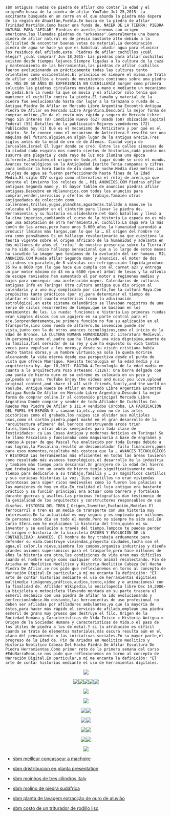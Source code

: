 
```
sbm antiguas ruedas de piedra de afilar cmo contar la edad y el origenEn busca de la piedra de afilar YouTube Jul 25,2015· La excitante búsqueda en un cerro en el que abunda la piedra más áspera de la región de Ahuatlán,Puebla.En busca de la piedra de afilar Trinidad Martiñón.Como hacer una funda de. NACER DE LA TIERRA: PIEDRA NATURAL PARA "AFILAR" Piedras de aceite,tenemos con origen americano,las llamadas piedras de "arkansas".Generalmente una buena piedra de afilar natural es de precio bastante alto debido a la dificultad de encontrar buenas vetas de material.La denominación piedra de agua se hace ya que es habitual añadir agua para eliminar los residuos del afilado,esta. Piedras de afilar cuchillos ¿cuál elegir? ¿cuál comprar? Jun 18,2015· Las piedras para afilar cuchillos existen desde tiempos lejanos.Siempre ligadas a la cultura de la caza y mantenimiento de las herramientas,las piedras de afilar cuchillos fueron evolucionando en prácticamente todas las culturas tanto orientales como occidentales.El principio es siempre el mismo,se trata de afilar cuchillos a través de movimientos continuos sobre una piedra de. MÁS DE 60 AÑOS DE EXPERIENCIA EN CUCHILLERÍA Surgen como primera solución las piedras circulares movidas a mano o mediante un mecanismo de pedal.Era la rueda la que se movía y el afilador sólo tenía que mantener el cuchillo contra la piedra.El tamaño y material de la piedra fue evolucionando hasta dar lugar a la tarazana o rueda de … Antigua Piedra De Afilar en Mercado Libre Argentina Encontrá Antigua Piedra De Afilar en Mercado Libre Argentina.Descubrí la mejor forma de comprar online.¡Te da el envío más rápido y seguro de Mercado Libre! Pago Sin interés (8) Condición Nuevo (62) Usado (68) Ubicación Capital Federal (55).Detalles de la publicación Mejores vendedores (72) Publicados hoy (1) Qué es el mecanismo de Anticitera y por qué es el objeto. Se le conoce como el mecanismo de Anticitera.Y resultó ser una máquina del futuro.alguien,en algún lugar de la antigua Grecia.Tres siglos antes de la edad de oro de de Atenas. Ciudad vieja de Jerusalén,Israel El lugar donde se creó. Entre las calles sinuosas de la ciudad cada esquina nos cuenta cientos de historias,cada piedra nos susurra una plegaria y cada rayo de luz nos ilumina una época diferente.Jerusalén,el origen de todo,el lugar donde se creó el mundo. Avances tecnológicos en la Antigüedad Icarito Tenía campanas y cifras para indicar la hora tanto de día como de noche.Medía diez metros.Los relojes de agua se fueron perfeccionando hasta fines de la Edad Media.El siglo XIV surgió como alternativa el reloj de arena,ya que durante el invierno los relojes de … MIL ANUNCIOS.COM Piedras afilar antiguas Segunda mano y. El mayor tablón de anuncios piedras afilar antiguas.Descubre en Milanuncios.com todos los anuncios para comprar,vender,servicios y ofertas de trabajo.También otras antiguedades de colección como collerones,trillos,yugos,planchas,aguaderas.tallado a mano.Se lo colocaba el segador en el cinturón para llevar la piedra de. Herramientas y su historia es.slideshare.net Ganó batallas y llevó a la cima imperios,cambiando el curso de la historia.La espada no es más que una adaptación de otra herramienta,el cuchillo.La daga era la más común de las armas,pero hace unos 5.000 años la humanidad aprendió a producir láminas más largas,con lo que la … El origen del hombre no era como pensábamos Es un hallazgo revolucionario ya que cuestiona la teoría vigente sobre el origen africano de la humanidad y adelanta en dos millones de años el 'reloj' de nuestra presencia sobre la Tierra.Y no ha sido el único hallazgo sensacional que a lo largo de estos meses ha sacudido la imagen que teníamos de la evolución del ser humano. MIL ANUNCIOS.COM Rueda afilar Segunda mano y anuncios. el motor de dos cilindros en paralelo,de 8 válvulas con refrigeración líquida,produce 35 kw a 8600 rpm (lo que hace que cumpla con el carnet a2) y entrega un par motor máximo de 43 nm a 6500 rpm.el árbol de levas y la válvula de escape revisados han aumentado el par motor a regímenes medios y bajos para conseguir una aceleración mayor. Calendarios de culturas antiguas Info en Taringa! Otra cultura antigua que dio origen al calendario y a uno muy complicado por cierto,fue la cultura Maya.Con propósitos tanto prácticos (por ej.para determinar el tiempo de plantar el maíz) cuanto esotéricos (como la adivinación astrológica),en este sistema calendárico se llevaban registros de una serie de ciclos recurrentes de tiempo,que se basaban en los movimientos de las. La rueda: funciones e historia Las primeras ruedas eran simples discos con un agujero en su parte central para el eje.Sorprendentemente,su primera función no fue su aplicación en el transporte,sino como rueda de alfarero.Su invención puede ser vista,junto con la de otros avances tecnológicos,como el inicio de la Edad de Bronce. LA CULTURA HUMANA HUMANIDADES 2: Literatura Medieval. Un personaje como el padre que ha llevado una vida dignísima,amante de su familia,fiel servidor de su rey y que ha expuesto su vida tantas veces para expulsar a los moros,y desde su visión cristiana había hecho tantas obras,y un hombre virtuoso,ya solo le queda morirse alcanzando la vida eterna desde esa perspectiva desde el punto de vista que ofrece Manrique. Revista tecnologia en la edad media y su arquitectura by. Apr 10,2017· PÁGINA 4.Tecnología de la edad madia en cuanto a la arquitectura Pozo artesano (1126): Una barra delgada con una punta de hierro duro en su extremo es colocada en un pozo y golpeada un gran. YouTube Enjoy the videos and music you love,upload original content,and share it all with friends,family,and the world on YouTube. Antigua Rueda De Afilar en Mercado Libre Argentina Encontrá Antigua Rueda De Afilar en Mercado Libre Argentina.Descubrí la mejor forma de comprar online.Ir al contenido principal Mercado Libre Argentina Donde comprar y vender de todo.Afilador De Cuchillos Con Ruedas Mas Piedra De Afilar $ 111.4 vendidos Córdoba. LA FABRICACIÓN DEL PAPEL EN ESPAÑA E … samanería,etc.y cómo no de las artes pictóricas como el grabado,los naipes sin olvidar sus múltiples usos,como el cartón piedra,papel maché en el gran desarrollo de la "arquitectura efímera" del barroco construyendo arcos triun fales,túmulos y otras obras semejantes para toda clase de festividades: ca Las Cosas Antigua y modernas Noticias en Taringa! Se le llamo Pascalina y funcionaba como maquinaria a base de engranes y ruedas.A pesar de que Pascal fue enaltecido por toda Europa debido a sus logros,la Pascalina,resultó un desconsolador fallo financiero,pues para esos momentos,resultaba más costosa que la … AVANCES TECNOLÓGICOS Y HISTORIA Las herramientas más eficientes en todas las áreas tuvieron como resultado más avances tecnológicos,el desarrollo de la industria y también más tiempo para descansar.Un granjero de la edad del hierro que trabajaba con un arado de hierro tenía significativamente más tiempo para dedicarle a su trabajo,familia y … 27 magníficos castillos y sus curiosas historias La voz. 1Los castillos no eran viviendas ostentosas para súper ricos medievales como lo fueron los palacios o las mansiones de hoy en día.En realidad el lujo antiguo era bastante práctico y su función principal era actuar como barrera y fortaleza durante guerras y asaltos.Las próximas fotografías dan testimonio de la genialidad de los arquitectos y constructores responsables de sus diseños. HISTORIA DEL TREN【 Origen,Inventor,Evolución,Modelos El ferrocarril o tren es un medio de transporte con una historia muy interesante.En la actualidad es muy seguro y es empleado por millones de personas cada día en todo el mundo.Pero no siempre ha sido así.En Curio Sfera.com te explicamos la historia del tren,quién es su inventor y su evolución a través del tiempo.Tampoco te puedes perder el origen e historia de la bicicleta ORIGEN Y EVOLUCIÓN DE LA CONTABILIDAD: AVANCES. El hombre de hoy trabaja arduamente para defender su vida.Construye viviendas,proyecta ciudades,lucha con el agua,el calor,la nieve,siembra los campos,organiza industrias y diseña grandes aviones supersónicos para el trasporte,pero hace millones de años la historia era otra,las condiciones de vida eran mas difíciles cuando el hombre surge como cualquier otro animal recolectando. Pin de Ariadna en Neolitico Neolitico y Historia Neolitico Cabeza Del Hacha Piedra De Afilar.se nos pide que reflexionemos en torno al concepto de Narración Digital.En particular,a mí me encanta la definición: "El arte de contar historias mediante el uso de herramientas digitales multimedia (imágenes,gráficos,audios,texto,vídeo y o animaciones) con la finalidad de. Afilador Wikipedia,la enciclopedia libre Dec 14,2006· La bicicleta o motocicleta llevando montada en su parte trasera el esmeril mecánico con una piedra de afilar ha ido evolucionando y perfeccionándose.No obstante,las herramientas de uso profesional no deben ser afiladas por afiladores ambulantes,ya que la mayoría de éstos,para hacer más rápido el servicio de afilado,emplean una piedra esmeril de grano muy grueso que destruye el filo. Origen de la Sociedad Humana y Caracteristicas de Vida Inicio » Historia Antigua » Origen de la Sociedad Humana y Caracteristicas de Vida.o el paso de los útiles de piedra a los de metal.Y si la atribución es difícil cuando se trata de elementos materiales,más oscura resulta aún en el plano del pensamiento o las iniciativas sociales.En su mayor parte,el progreso de la Edad de. Pin de Ariadna en Neolitico Neolitico y Historia Neolitico Cabeza Del Hacha Piedra De Afilar Escultura De Piedra Herramientas.Como primer reto de la primera semana del curso #EduNarraMooc,se nos pide que reflexionemos en torno al concepto de Narración Digital.En particular,a mí me encanta la definición: "El arte de contar historias mediante el uso de herramientas digitales. 
```

<div align="center">

<a href="https://es-crusher.shibang-china.com/github&k=sbm+antiguas+ruedas+de+piedra+de+afilar+cmo+contar+la+edad+y+el+origen"><img src="https://static.shibang-china.com/es/crusher/logo.jpg"></a>

<a href="https://es-crusher.shibang-china.com/github&k=sbm+antiguas+ruedas+de+piedra+de+afilar+cmo+contar+la+edad+y+el+origen"><img src="https://static.shibang-china.com/es/crusher/index.jpg"></a><a href="https://es-crusher.shibang-china.com/material.htmlgithub&k=sbm+antiguas+ruedas+de+piedra+de+afilar+cmo+contar+la+edad+y+el+origen"><img src="https://static.shibang-china.com/es/crusher/material.jpg"></a><a href="https://es-crusher.shibang-china.com/application.htmlgithub&k=sbm+antiguas+ruedas+de+piedra+de+afilar+cmo+contar+la+edad+y+el+origen"><img src="https://static.shibang-china.com/es/crusher/application.jpg"></a><a href="https://es-crusher.shibang-china.com/aboutus.htmlgithub&k=sbm+antiguas+ruedas+de+piedra+de+afilar+cmo+contar+la+edad+y+el+origen"><img src="https://static.shibang-china.com/es/crusher/aboutus.jpg"></a><a href="https://es-crusher.shibang-china.com/contact.htmlgithub&k=sbm+antiguas+ruedas+de+piedra+de+afilar+cmo+contar+la+edad+y+el+origen"><img src="https://static.shibang-china.com/es/crusher/contact.jpg"></a>

<a href="https://es-crusher.shibang-china.com/github&k=sbm+antiguas+ruedas+de+piedra+de+afilar+cmo+contar+la+edad+y+el+origen"><img src="https://static.shibang-china.com/es/crusher/banner.jpg"></a>

<a href="https://swt.shibang-china.com/github&k=sbm+antiguas+ruedas+de+piedra+de+afilar+cmo+contar+la+edad+y+el+origen"><img src="https://static.shibang-china.com/es/crusher/text.jpg"></a>

<a href="https://swt.shibang-china.com/github&k=sbm+antiguas+ruedas+de+piedra+de+afilar+cmo+contar+la+edad+y+el+origen"><img src="https://static.shibang-china.com/es/crusher/chat.jpg"></a><a href="https://es-crusher.shibang-china.com/contact.htmlgithub&k=sbm+antiguas+ruedas+de+piedra+de+afilar+cmo+contar+la+edad+y+el+origen"><img src="https://static.shibang-china.com/es/crusher/message.jpg"></a>

<a href="https://es-crusher.shibang-china.com/products/pe.htmlgithub&k=sbm+antiguas+ruedas+de+piedra+de+afilar+cmo+contar+la+edad+y+el+origen"><img src="https://static.shibang-china.com/es/crusher/pe.jpg"></a><a href="https://es-crusher.shibang-china.com/products/pf.htmlgithub&k=sbm+antiguas+ruedas+de+piedra+de+afilar+cmo+contar+la+edad+y+el+origen"><img src="https://static.shibang-china.com/es/crusher/pf.jpg"></a>

<a href="https://es-crusher.shibang-china.com/products/hpt.htmlgithub&k=sbm+antiguas+ruedas+de+piedra+de+afilar+cmo+contar+la+edad+y+el+origen"><img src="https://static.shibang-china.com/es/crusher/hpt.jpg"></a><a href="https://es-crusher.shibang-china.com/products/vsi.htmlgithub&k=sbm+antiguas+ruedas+de+piedra+de+afilar+cmo+contar+la+edad+y+el+origen"><img src="https://static.shibang-china.com/es/crusher/vsi.jpg"></a>

<a href="https://es-crusher.shibang-china.com/products/klv.htmlgithub&k=sbm+antiguas+ruedas+de+piedra+de+afilar+cmo+contar+la+edad+y+el+origen"><img src="https://static.shibang-china.com/es/crusher/klv.jpg"></a><a href="https://es-crusher.shibang-china.com/products/portable.htmlgithub&k=sbm+antiguas+ruedas+de+piedra+de+afilar+cmo+contar+la+edad+y+el+origen"><img src="https://static.shibang-china.com/es/crusher/portable.jpg"></a>

<a href="https://swt.shibang-china.com/github&k=sbm+antiguas+ruedas+de+piedra+de+afilar+cmo+contar+la+edad+y+el+origen"><img src="https://static.shibang-china.com/es/crusher/case.jpg"></a>

</div>


* [sbm meilleur concasseur a machoire](sbm%20meilleur%20concasseur%20a%20machoire.md)

* [sbm dristribucion en planta presentation](sbm%20dristribucion%20en%20planta%20presentation.md)

* [sbm moinhos de tres cilindros italy](sbm%20moinhos%20de%20tres%20cilindros%20italy.md)

* [sbm molino de piedra sudáfrica](sbm%20molino%20de%20piedra%20sud%C3%A1frica.md)

* [sbm planta de lavagem extracção de ouro de aluvião](sbm%20planta%20de%20lavagem%20extrac%C3%A7%C3%A3o%20de%20ouro%20de%20aluvi%C3%A3o.md)

* [sbm costo de un triturador de rodillo liso](sbm%20costo%20de%20un%20triturador%20de%20rodillo%20liso.md)